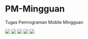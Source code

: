 # PM-Mingguan
Tugas Pemrograman Mobile Mingguan

![](Images/ProjectUTS_00000013536_v2-01.png)
![](Images/ProjectUTS_00000013536_v2-02.png)
![](Images/ProjectUTS_00000013536_v2-03.png)
![](Images/ProjectUTS_00000013536_v2-04.png)
![](Images/ProjectUTS_00000013536_v2-05.png)
